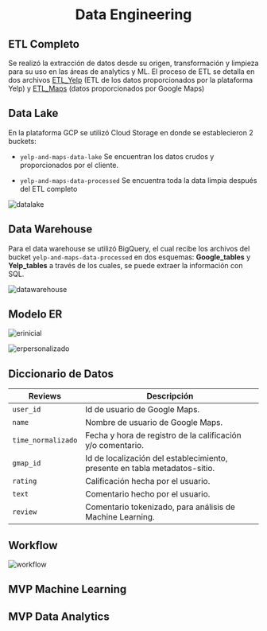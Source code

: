 # <div align="center">**Data Engineering**</div>


## ETL Completo

Se realizó la extracción de datos desde su origen, transformación y limpieza para su uso en las áreas de analytics y ML. El proceso de ETL se detalla en dos archivos [ETL_Yelp]() (ETL de los datos proporcionados por la plataforma Yelp) y [ETL_Maps]() (datos proporcionados por Google Maps)


## Data Lake

En la plataforma GCP se utilizó Cloud Storage en donde se establecieron 2 buckets:

- `yelp-and-maps-data-lake`  Se encuentran los datos crudos y proporcionados por el cliente.

- `yelp-and-maps-data-processed` Se encuentra toda la data limpia después del ETL completo

![datalake](https://github.com/mreliflores/PF-Henry/blob/main/assets/Datalake.png?raw=true)


## Data Warehouse

Para el data warehouse se utilizó BigQuery, el cual recibe los archivos del bucket `yelp-and-maps-data-processed` en dos esquemas: **Google_tables** y **Yelp_tables** a través de los cuales, se puede extraer la información con SQL.

![datawarehouse]()


## Modelo ER

![erinicial](https://github.com/mreliflores/PF-Henry/blob/main/assets/DiagramaER.png?raw=true)

![erpersonalizado]()


## Diccionario de Datos

| Reviews | Descripción |
| --- | --- |
| `user_id` | Id de usuario de Google Maps. |
| `name` | Nombre de usuario de Google Maps. |
| `time_normalizado` | Fecha y hora de registro de la calificación y/o comentario. |
| `gmap_id` | Id de localización del establecimiento, presente en tabla metadatos-sitio. |
| `rating` | Calificación hecha por el usuario. |
| `text` | Comentario hecho por el usuario. |
| `review` | Comentario tokenizado, para análisis de Machine Learning. |


## Workflow

![workflow](https://github.com/mreliflores/PF-Henry/blob/main/assets/Workflow.png?raw=true)


## MVP Machine Learning



## MVP Data Analytics
